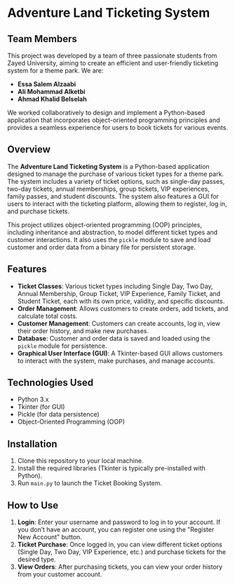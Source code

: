 # Adventure Land Ticketing System

## Team Members

This project was developed by a team of three passionate students from Zayed University, aiming to create an efficient and user-friendly ticketing system for a theme park. We are:

- **Essa Salem Alzaabi**
- **Ali Mohammad Alketbi**
- **Ahmad Khalid Belselah**

We worked collaboratively to design and implement a Python-based application that incorporates object-oriented programming principles and provides a seamless experience for users to book tickets for various events.

## Overview

The **Adventure Land Ticketing System** is a Python-based application designed to manage the purchase of various ticket types for a theme park. The system includes a variety of ticket options, such as single-day passes, two-day tickets, annual memberships, group tickets, VIP experiences, family passes, and student discounts. The system also features a GUI for users to interact with the ticketing platform, allowing them to register, log in, and purchase tickets.

This project utilizes object-oriented programming (OOP) principles, including inheritance and abstraction, to model different ticket types and customer interactions. It also uses the `pickle` module to save and load customer and order data from a binary file for persistent storage.

## Features

- **Ticket Classes**: Various ticket types including Single Day, Two Day, Annual Membership, Group Ticket, VIP Experience, Family Ticket, and Student Ticket, each with its own price, validity, and specific discounts.
- **Order Management**: Allows customers to create orders, add tickets, and calculate total costs.
- **Customer Management**: Customers can create accounts, log in, view their order history, and make new purchases.
- **Database**: Customer and order data is saved and loaded using the `pickle` module for persistence.
- **Graphical User Interface (GUI)**: A Tkinter-based GUI allows customers to interact with the system, make purchases, and manage accounts.

## Technologies Used

- Python 3.x
- Tkinter (for GUI)
- Pickle (for data persistence)
- Object-Oriented Programming (OOP)

## Installation

1. Clone this repository to your local machine.
2. Install the required libraries (Tkinter is typically pre-installed with Python).
3. Run `main.py` to launch the Ticket Booking System.

## How to Use

1. **Login**: Enter your username and password to log in to your account. If you don’t have an account, you can register one using the "Register New Account" button.
2. **Ticket Purchase**: Once logged in, you can view different ticket options (Single Day, Two Day, VIP Experience, etc.) and purchase tickets for the desired type.
3. **View Orders**: After purchasing tickets, you can view your order history from your customer account.
